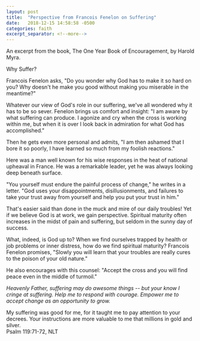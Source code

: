 ```yaml
---
layout: post
title:  "Perspective from Francois Fenelon on Suffering"
date:   2018-12-15 14:58:58 -0500
categories: faith
excerpt_separator: <!--more-->
---
```

An excerpt from the book, The One Year Book of Encouragement, by Harold Myra.  

Why Suffer?

Francois Fenelon asks, "Do you wonder why God has to make it so hard on you?  Why doesn't he make you good without making you miserable in the meantime?"

Whatever our view of God's role in our suffering, we've all wondered why it has to be so sever.  Fenelon brings us comfort and insight: "I am aware by what suffering can produce.  I agonize and cry when the cross is working within me, but when it is over I look back in admiration for what God has accomplished."

Then he gets even more personal and admits, "I am then ashamed that I bore it so poorly, I have learned so much from my foolish reactions."

Here was a man well known for his wise responses in the heat of national upheaval in France.  He was a remarkable leader, yet he was always looking deep beneath surface.

"You yourself must endure the painful process of change," he writes in a letter. "God uses your disappointments, disillusionments, and failures to take your trust away from yourself and help you put your trust in him."

That's easier said than done in the muck and mire of our daily troubles! Yet if we believe God is at work, we gain perspective.  Spiritual maturity often increases in the midst of pain and suffering, but seldom in the sunny day of success.

What, indeed, is God up to?  When we find ourselves trapped by health or job problems or inner distress, how do we find spiritual maturity?  Francois Fenelon promises, "Slowly you will learn that your troubles are really cures to the poison of your old nature."

He also encourages with this counsel:  "Accept the cross and you will find peace even in the middle of turmoil."



   *Heavenly Father, suffering may do awesome things -- but your know I cringe at suffering.  Help me to respond with courage.  Empower me to accept change as an opportunity to grow.*  



My suffering was good for me, for it taught me to pay attention to your decrees.  Your instructions are more valuable to me that millions in gold and silver.  
Psalm 119:71-72, NLT










